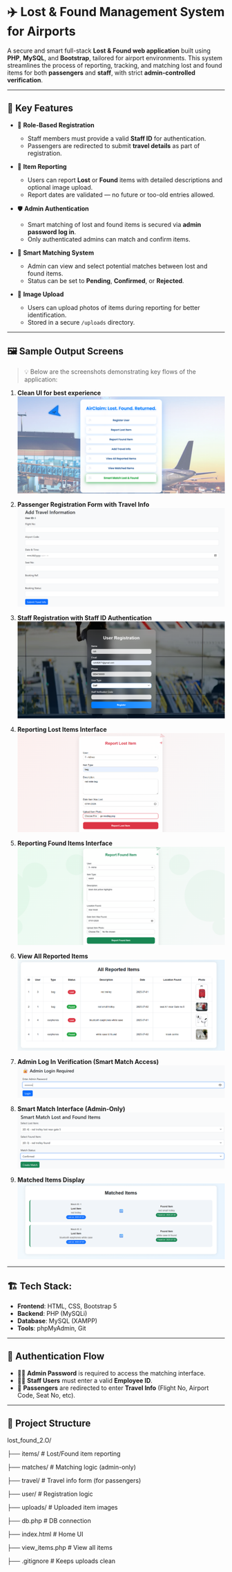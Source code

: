 # ✈️ Lost & Found Management System for Airports

A secure and smart full-stack **Lost & Found web application** built using **PHP**, **MySQL**, and **Bootstrap**, tailored for airport environments. This system streamlines the process of reporting, tracking, and matching lost and found items for both **passengers** and **staff**, with strict **admin-controlled verification**.

---

## 🔑 Key Features

- 👤 **Role-Based Registration**
  - Staff members must provide a valid **Staff ID** for authentication.
  - Passengers are redirected to submit **travel details** as part of registration.

- 🧾 **Item Reporting**
  - Users can report **Lost** or **Found** items with detailed descriptions and optional image upload.
  - Report dates are validated — no future or too-old entries allowed.

- 🛡️ **Admin Authentication**
  - Smart matching of lost and found items is secured via **admin password log in**.
  - Only authenticated admins can match and confirm items.

- 🤝 **Smart Matching System**
  - Admin can view and select potential matches between lost and found items.
  - Status can be set to **Pending**, **Confirmed**, or **Rejected**.

- 📸 **Image Upload**
  - Users can upload photos of items during reporting for better identification.
  - Stored in a secure `/uploads` directory.

---

## 🖼️ Sample Output Screens

> 💡 Below are the screenshots demonstrating key flows of the application:

1. **Clean UI for best experience**
   ![landing page](screenshots/landing_page.png)

2. **Passenger Registration Form with Travel Info**
   ![Passenger Registration](screenshots/1_passenger_registration.png)

3. **Staff Registration with Staff ID Authentication**
   ![Staff Registration](screenshots/2_staff_registration.png)

4. **Reporting Lost Items Interface**
   ![Report Lost](screenshots/3_report_lost.png)

5. **Reporting Found Items Interface**
   ![Report Found](screenshots/4_report_found.png)

6. **View All Reported Items**
   ![Reported Items List](screenshots/5_reported_items_list.png)

7. **Admin Log In Verification (Smart Match Access)**
   ![Admin Login](screenshots/6_admin_login.png)

8. **Smart Match Interface (Admin-Only)**
   ![Smart Match Interface](screenshots/7_smart_match.png)

9. **Matched Items Display**
   ![Matched Items](screenshots/8_matched_items_list.png)

---

## 🏗️ Tech Stack:

- **Frontend**: HTML, CSS, Bootstrap 5
- **Backend**: PHP (MySQLi)
- **Database**: MySQL (XAMPP)
- **Tools**: phpMyAdmin, Git

---

## 🔐 Authentication Flow

- 👨‍✈️ **Admin Password** is required to access the matching interface.
- 👨‍🔧 **Staff Users** must enter a valid **Employee ID**.
- 🧳 **Passengers** are redirected to enter **Travel Info** (Flight No, Airport Code, Seat No, etc).

---

## 📂 Project Structure

lost_found_2.O/

├── items/ # Lost/Found item reporting

├── matches/ # Matching logic (admin-only)

├── travel/ # Travel info form (for passengers)

├── user/ # Registration logic

├── uploads/ # Uploaded item images

├── db.php # DB connection

├── index.html # Home UI

├── view_items.php # View all items

├── .gitignore # Keeps uploads clean



